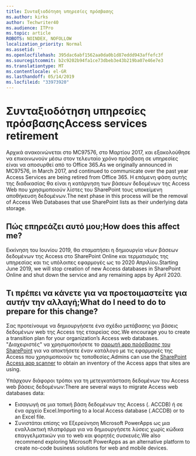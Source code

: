 ```yaml
---
title: Συνταξιοδότηση υπηρεσίες πρόσβασης
ms.author: kirks
author: Techwriter40
ms.audience: ITPro
ms.topic: article
ROBOTS: NOINDEX, NOFOLLOW
localization_priority: Normal
ms.assetid: ''
ms.openlocfilehash: 395dac6abf1562aa0da0b1d87eddd943affefc3f
ms.sourcegitcommit: b2c9202b94fa1ce73dbeb3e43b219ba07e46e7e3
ms.translationtype: MT
ms.contentlocale: el-GR
ms.lasthandoff: 05/14/2019
ms.locfileid: "33973920"
---
```

# <a name="access-services-retirement"></a><span data-ttu-id="309fa-102">Συνταξιοδότηση υπηρεσίες πρόσβασης</span><span class="sxs-lookup"><span data-stu-id="309fa-102">Access services retirement</span></span>

<span data-ttu-id="309fa-103">Αρχικά ανακοινώνεται στο MC97576, στο Μαρτίου 2017, και εξακολούθησε να επικοινωνούν μέσω στον τελευταίο χρόνο πρόσβαση σε υπηρεσίες είναι να αποσυρθεί από το Office 365.</span><span class="sxs-lookup"><span data-stu-id="309fa-103">As we originally announced in MC97576, in March 2017, and continued to communicate over the past year Access Services are being retired from Office 365.</span></span> <span data-ttu-id="309fa-104">Η επόμενη φάση αυτής της διαδικασίας θα είναι η κατάργηση των βάσεων δεδομένων της Access Web που χρησιμοποιούν λίστες του SharePoint τους υποκείμενη αποθήκευση δεδομένων.</span><span class="sxs-lookup"><span data-stu-id="309fa-104">The next phase in this process will be the removal of Access Web Databases that use SharePoint lists as their underlying data storage.</span></span>

## <a name="how-does-this-affect-me"></a><span data-ttu-id="309fa-105">Πώς επηρεάζει αυτό μου;</span><span class="sxs-lookup"><span data-stu-id="309fa-105">How does this affect me?</span></span>

<span data-ttu-id="309fa-106">Εκκίνηση του Ιουνίου 2019, θα σταματήσει η δημιουργία νέων βάσεων δεδομένων της Access στο SharePoint Online και τερματισμός της υπηρεσίας και τις υπόλοιπες εφαρμογές ως το 2020 Απριλίου.</span><span class="sxs-lookup"><span data-stu-id="309fa-106">Starting June 2019, we will stop creation of new Access databases in SharePoint Online and shut down the service and any remaining apps by April 2020.</span></span>

## <a name="what-do-i-need-to-do-to-prepare-for-this-change"></a><span data-ttu-id="309fa-107">Τι πρέπει να κάνετε για να προετοιμαστείτε για αυτήν την αλλαγή;</span><span class="sxs-lookup"><span data-stu-id="309fa-107">What do I need to do to prepare for this change?</span></span>

<span data-ttu-id="309fa-108">Σας προτείνουμε να δημιουργήσετε ένα σχέδιο μετάβασης για βάσεις δεδομένων web της Access της εταιρείας σας.</span><span class="sxs-lookup"><span data-stu-id="309fa-108">We encourage you to create a transition plan for your organization’s Access web databases.</span></span> <span data-ttu-id="309fa-109">"Διαχειριστές" να χρησιμοποιήσετε το [σαρωτή app πρόσβασης του SharePoint](https://nam06.safelinks.protection.outlook.com/?url=https%3A%2F%2Fgithub.com%2FSharePoint%2FPnP-Tools%2Ftree%2Fmaster%2FSolutions%2FSharePoint.AccessApp.Scanner&data=02%7C01%7Csalarson%40microsoft.com%7C0f8afc9cd02f45ac32d708d6d26c5b40%7C72f988bf86f141af91ab2d7cd011db47%7C1%7C0%7C636927760189423652&sdata=xH%2FPQdPyyGEUBiXfMwUAhBE4UmsuBa4JhFDZUbjUkZU%3D&reserved=0) για να αποκτήσετε έναν κατάλογο με τις εφαρμογές της Access που χρησιμοποιούν τις τοποθεσίες.</span><span class="sxs-lookup"><span data-stu-id="309fa-109">Admins can use the [SharePoint Access app scanner](https://nam06.safelinks.protection.outlook.com/?url=https%3A%2F%2Fgithub.com%2FSharePoint%2FPnP-Tools%2Ftree%2Fmaster%2FSolutions%2FSharePoint.AccessApp.Scanner&data=02%7C01%7Csalarson%40microsoft.com%7C0f8afc9cd02f45ac32d708d6d26c5b40%7C72f988bf86f141af91ab2d7cd011db47%7C1%7C0%7C636927760189423652&sdata=xH%2FPQdPyyGEUBiXfMwUAhBE4UmsuBa4JhFDZUbjUkZU%3D&reserved=0) to obtain an inventory of the Access apps that sites are using.</span></span> 

<span data-ttu-id="309fa-110">Υπάρχουν διάφοροι τρόποι για τη μετεγκατάσταση δεδομένων του Access web βάσεις δεδομένων:</span><span class="sxs-lookup"><span data-stu-id="309fa-110">There are several ways to migrate Access web databases data:</span></span>

- <span data-ttu-id="309fa-111">Εισαγωγή σε μια τοπική βάση δεδομένων της Access (. ACCDB) ή σε ένα αρχείο Excel.</span><span class="sxs-lookup"><span data-stu-id="309fa-111">Importing to a local Access database (.ACCDB) or to an Excel file.</span></span>
- <span data-ttu-id="309fa-112">Συνιστάται επίσης να Εξερεύνηση Microsoft PowerApps ως μια εναλλακτική πλατφόρμα για να δημιουργήσετε λύσεις χωρίς κώδικα επαγγελματικών για το web και φορητές συσκευές.</span><span class="sxs-lookup"><span data-stu-id="309fa-112">We also recommend exploring Microsoft PowerApps as an alternative platform to create no-code business solutions for web and mobile devices.</span></span>
